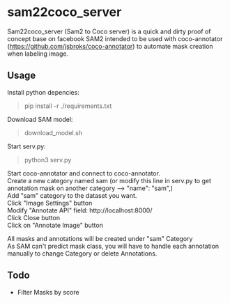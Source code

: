 # sam22coco_server

Sam22coco_server (Sam2 to Coco server) is a quick and dirty proof of concept base on facebook SAM2 intended to be used with coco-annotator (https://github.com/jsbroks/coco-annotator) to automate mask creation when labeling image.  

## Usage
Install python depencies:
>    pip install -r ./requirements.txt

Download SAM model:
>    download_model.sh


Start serv.py:
>    python3 serv.py

Start coco-annotator and connect to coco-annotator.  
Create a new category named sam (or modify this line in serv.py to get annotation mask on another category -->  "name": "sam",)  
Add "sam" category to the dataset you want.  
Click "Image Settings" button  
Modify "Annotate API" field: http://localhost:8000/  
Click Close button  
Click on "Annotate Image" button  

All masks and annotations will be created under "sam" Category  
As SAM can't predict mask class, you will have to handle each annotation manually to change Category or delete Annotations.  

## Todo
- Filter Masks by score

